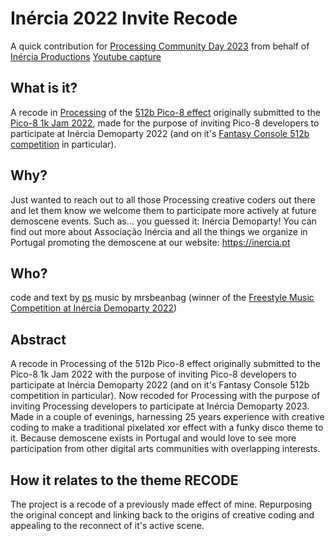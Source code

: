 # Inércia 2022 Invite Recode
A quick contribution for [Processing Community Day 2023](https://pcd.fba.up.pt/2023/)
from behalf of [Inércia Productions](https://www.pouet.net/groups.php?which=3598)
[Youtube capture](https://youtu.be/Srv4zc3Ms7k)
## What is it?
A recode in [Processing](https://processing.org/) of the [512b Pico-8 effect](https://psenough.itch.io/pico-8-512b-inercia-invitation) originally submitted to the [Pico-8 1k Jam 2022](https://itch.io/jam/pico-1k-2022), made for the purpose of inviting Pico-8 developers to participate at Inércia Demoparty 2022 (and on it's [Fantasy Console 512b competition](https://demozoo.org/parties/4406/#competition_17510) in particular).
## Why?
Just wanted to reach out to all those Processing creative coders out there and let them know we welcome them to participate more actively at future demoscene events. Such as... you guessed it: Inércia Demoparty!
You can find out more about Associação Inércia and all the things we organize in Portugal promoting the demoscene at our website: https://inercia.pt
## Who?
code and text by [ps](https://github.com/psenough)
music by mrsbeanbag (winner of the [Freestyle Music Competition at Inércia Demoparty 2022](https://demozoo.org/parties/4406/#competition_17499))
## Abstract
A recode in Processing of the 512b Pico-8 effect originally submitted to the Pico-8 1k Jam 2022 with the purpose of inviting Pico-8 developers to participate at Inércia Demoparty 2022 (and on it's Fantasy Console 512b competition in particular). Now recoded for Processing with the purpose of inviting Processing developers to participate at Inércia Demoparty 2023. Made in a couple of evenings, harnessing 25 years experience with creative coding to make a traditional pixelated xor effect with a funky disco theme to it. Because demoscene exists in Portugal and would love to see more participation from other digital arts communities with overlapping interests.
## How it relates to the theme RECODE
The project is a recode of a previously made effect of mine. Repurposing the original concept and linking back to the origins of creative coding and appealing to the reconnect of it's active scene.
